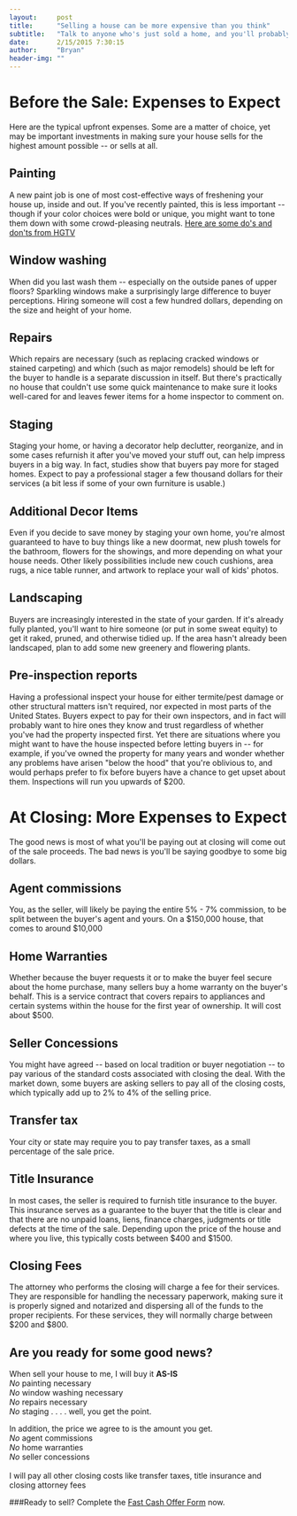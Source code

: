```yaml
---
layout:     post
title:      "Selling a house can be more expensive than you think"
subtitle:   "Talk to anyone who's just sold a home, and you'll probably see some eye-rolling as they recount how the supposed profits were undercut by one expense after another."
date:       2/15/2015 7:30:15 
author:     "Bryan"
header-img: ""
---
```


# Before the Sale: Expenses to Expect #
Here are the typical upfront expenses. Some are a matter of choice, yet may be important investments in making sure your house sells for the highest amount possible -- or sells at all. 

## Painting ##
A new paint job is one of most cost-effective ways of freshening your house up, inside and out. If you've recently painted, this is less important -- though if your color choices were bold or unique, you might want to tone them down with some crowd-pleasing neutrals. [Here are some do's and don'ts from HGTV](http://www.hgtv.com/design/decorating/design-101/painting-dos-and-donts)

## Window washing ##
When did you last wash them -- especially on the outside panes of upper floors? Sparkling windows make a surprisingly large difference to buyer perceptions. Hiring someone will cost a few hundred dollars, depending on the size and height of your home.

## Repairs ##
Which repairs are necessary (such as replacing cracked windows or stained carpeting) and which (such as major remodels) should be left for the buyer to handle is a separate discussion in itself. But there's practically no house that couldn't use some quick maintenance to make sure it looks well-cared for and leaves fewer items for a home inspector to comment on.

## Staging ##
Staging your home, or having a decorator help declutter, reorganize, and in some cases refurnish it after you've moved your stuff out, can help impress buyers in a big way. In fact, studies show that buyers pay more for staged homes. Expect to pay a professional stager a few thousand dollars for their services (a bit less if some of your own furniture is usable.)

## Additional Decor Items ##
Even if you decide to save money by staging your own home, you're almost guaranteed to have to buy things like a new doormat, new plush towels for the bathroom, flowers for the showings, and more depending on what your house needs. Other likely possibilities include new couch cushions, area rugs, a nice table runner, and artwork to replace your wall of kids' photos.

## Landscaping ##
Buyers are increasingly interested in the state of your garden. If it's already fully planted, you'll want to hire someone (or put in some sweat equity) to get it raked, pruned, and otherwise tidied up. If the area hasn't already been landscaped, plan to add some new greenery and flowering plants.

## Pre-inspection reports ##
Having a professional inspect your house for either termite/pest damage or other structural matters isn't required, nor expected in most parts of the United States. Buyers expect to pay for their own inspectors, and in fact will probably want to hire ones they know and trust regardless of whether you've had the property inspected first. Yet there are situations where you might want to have the house inspected before letting buyers in -- for example, if you've owned the property for many years and wonder whether any problems have arisen "below the hood" that you're oblivious to, and would perhaps prefer to fix before buyers have a chance to get upset about them. Inspections will run you upwards of $200.

# At Closing: More Expenses to Expect #
The good news is most of what you'll be paying out at closing will come out of the sale proceeds. The bad news is you'll be saying goodbye to some big dollars.

## Agent commissions ##
You, as the seller, will likely be paying the entire 5% - 7% commission, to be split between the buyer's agent and yours.  On a $150,000 house, that comes to around $10,000

## Home Warranties ##
Whether because the buyer requests it or to make the buyer feel secure about the home purchase, many sellers buy a home warranty on the buyer's behalf. This is a service contract that covers repairs to appliances and certain systems within the house for the first year of ownership. It will cost about $500.

## Seller Concessions ##
You might have agreed -- based on local tradition or buyer negotiation -- to pay various of the standard costs associated with closing the deal. With the market down, some buyers are asking sellers to pay all of the closing costs, which typically add up to 2% to 4% of the selling price.

## Transfer tax ##
Your city or state may require you to pay transfer taxes, as a small percentage of the sale price.

## Title Insurance ##
In most cases, the seller is required to furnish title insurance to the buyer. This insurance serves as a guarantee to the buyer that the title is clear and that there are no unpaid loans, liens, finance charges, judgments or title defects at the time of the sale. Depending upon the price of the house and where you live, this typically costs between $400 and $1500.

## Closing Fees ##
The attorney who performs the closing will charge a fee for their services. They are responsible for handling the necessary paperwork, making sure it is properly signed and notarized and dispersing all of the funds to the proper recipients. For these services, they will normally charge between $200 and $800.

## Are you ready for some good news?  ##
When sell your house to me, I will buy it **AS-IS**<br>
*No* painting necessary<br>
*No* window washing necessary<br>
*No* repairs necessary<br>
*No* staging . . . . well, you get the point.<br>

In addition, the price we agree to is the amount you get.<br>
*No* agent commissions<br>
*No* home warranties<br>
*No* seller concessions<br><br>
I will pay all other closing costs like transfer taxes, title insurance and closing attorney fees<br>

###Ready to sell? Complete the [Fast Cash Offer Form](http://mightyoaksllc.com/offer.html) now.

